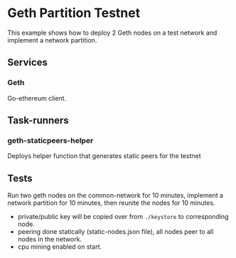 # Geth Partition Testnet

This example shows how to deploy 2 Geth nodes on a test network and implement a network partition.

## Services

### Geth
Go-ethereum client.

## Task-runners

### geth-staticpeers-helper
Deploys helper function that generates static peers for the testnet

## Tests
 Run two geth nodes on the common-network for 10 minutes, implement a network partition for 10 minutes, then reunite the nodes for 10 minutes.
- private/public key will be copied over from `./keystore` to corresponding node.
- peering done statically (static-nodes.json file), all nodes peer to all nodes in the network.
- cpu mining enabled on start.
